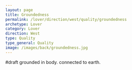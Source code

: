 ```yaml
---
layout: page
title: Groundedness
permalink: /lover/direction/west/quality/groundedness
archetype: Lover
category: Lover
direction: West
type: Quality
type_general: Quality
image: /images/back/groundedness.jpg
---
```

#draft grounded in body. connected to earth.
